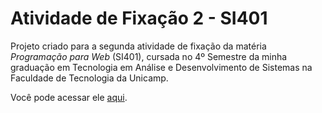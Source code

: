 <meta charset="utf-8">
<h1>Atividade de Fixação 2 - SI401</h1>
Projeto criado para a segunda atividade de fixação da matéria <i>Programação para Web</i> (SI401), cursada no 4º Semestre da minha graduação em Tecnologia em Análise e Desenvolvimento de Sistemas na Faculdade de Tecnologia da Unicamp.

Você pode acessar ele <a href="https://bsad79.github.io/Atividade-de-Fixa-o-1---SI401/">aqui</a>.
